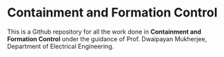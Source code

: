 # Containment and Formation Control

This is a Github repository for all the work done in <b>Containment and Formation Control</b> under the guidance of Prof. Dwaipayan Mukherjee, Department of Electrical Engineering.

